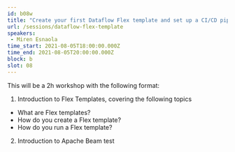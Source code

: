 ```yaml
---
id: b08w
title: "Create your first Dataflow Flex template and set up a CI/CD pipeline for it on Cloud Build"
url: /sessions/dataflow-flex-template
speakers:
 - Miren Esnaola
time_start: 2021-08-05T18:00:00.000Z
time_end: 2021-08-05T20:00:00.000Z
block: b
slot: 08
---
```


This will be a 2h workshop with the following format:

1. Introduction to Flex Templates, covering the following topics

- What are Flex templates?
- How do you create a Flex template?
- How do you run a Flex template?

2. Introduction to Apache Beam test